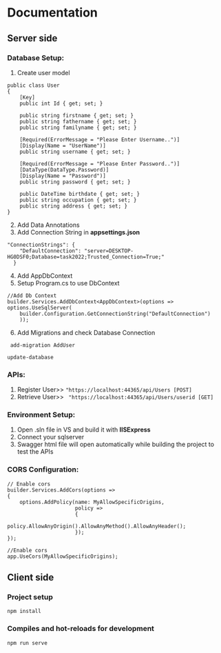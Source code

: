# Documentation

## Server side

### Database Setup:
1. Create user model
```
public class User
{
    [Key]
    public int Id { get; set; }

    public string firstname { get; set; }
    public string fathername { get; set; }
    public string familyname { get; set; }

    [Required(ErrorMessage = "Please Enter Username..")]
    [Display(Name = "UserName")]
    public string username { get; set; }

    [Required(ErrorMessage = "Please Enter Password..")]
    [DataType(DataType.Password)]
    [Display(Name = "Password")]
    public string password { get; set; }

    public DateTime birthdate { get; set; }
    public string occupation { get; set; }
    public string address { get; set; }
}
```
2. Add Data Annotations
3. Add Connection String in **appsettings.json**
```
"ConnectionStrings": {
    "DefaultConnection": "server=DESKTOP-HG0DSF0;Database=task2022;Trusted_Connection=True;"
  }
```
4. Add AppDbContext
5. Setup Program.cs to use DbContext
```
//Add Db Context
builder.Services.AddDbContext<AppDbContext>(options => options.UseSqlServer(
    builder.Configuration.GetConnectionString("DefaultConnection")
    ));
```
6. Add Migrations and check Database Connection

``` add-migration AddUser```

```update-database```

### APIs:
1. Register User>> ``` "https://localhost:44365/api/Users [POST] ```
1. Retrieve User>> ``` "https://localhost:44365/api/Users/userid [GET]```

### Environment Setup:
1. Open .sln file in VS and build it with **IISExpress**
2. Connect your sqlserver 
3. Swagger html file will open automatically while building the project to test the APIs


### CORS Configuration:
```
// Enable cors
builder.Services.AddCors(options =>
{
    options.AddPolicy(name: MyAllowSpecificOrigins,
                      policy =>
                      {
                          policy.AllowAnyOrigin().AllowAnyMethod().AllowAnyHeader();
                      });
});
```
```
//Enable cors
app.UseCors(MyAllowSpecificOrigins);
```


## Client side

### Project setup
```
npm install
```

### Compiles and hot-reloads for development
```
npm run serve
```